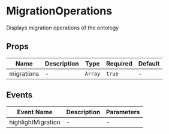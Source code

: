 # MigrationOperations

Displays migration operations of the ontology

## Props

<!-- @vuese:MigrationOperations:props:start -->
|Name|Description|Type|Required|Default|
|---|---|---|---|---|
|migrations|-|`Array`|`true`|-|

<!-- @vuese:MigrationOperations:props:end -->


## Events

<!-- @vuese:MigrationOperations:events:start -->
|Event Name|Description|Parameters|
|---|---|---|
|highlightMigration|-|-|

<!-- @vuese:MigrationOperations:events:end -->


